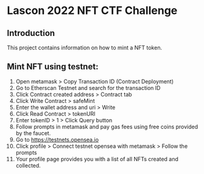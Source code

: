 Lascon 2022 NFT CTF Challenge
=============================

## Introduction
This project contains information on how to mint a NFT token. 

## Mint NFT using testnet:
   1. Open metamask > Copy Transaction ID (Contract Deployment)
   2. Go to Etherscan Testnet and search for the transaction ID 
   3. Click Contract created address > Contract tab
   4. Click Write Contract > safeMint
   5. Enter the wallet address and uri > Write
   6. Click Read Contract > tokenURI
   7. Enter tokenID > 1 > Click Query button
   8. Follow prompts in metamask and pay gas fees using free coins provided by the faucet. 
   9. Go to https://testnets.opensea.io
   10. Click profile > Connect testnet opensea with metamask > Follow the prompts
   11. Your profile page provides you with a list of all NFTs created and collected.
